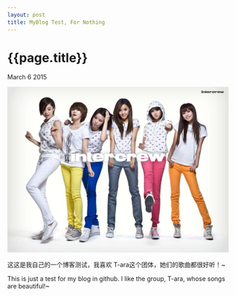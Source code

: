 ```yaml
---
layout: post
title: MyBlog Test, For Nothing
---
```


# {{page.title}}

<span class="meta">March 6 2015</span>


[![a picture of t-ara](/images/tara.jpg)](http://www.baidu.com)


这这是我自己的一个博客测试，我喜欢 T-ara这个团体，她们的歌曲都很好听！~

This is just a test for my blog in github. I like the group, T-ara, whose songs are beautiful!~
